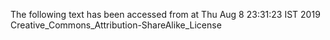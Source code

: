 The following text has been accessed from at Thu Aug 8 23:31:23 IST 2019
Creative_Commons_Attribution-ShareAlike_License
